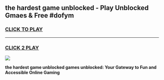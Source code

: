 
## the hardest game unblocked - Play Unblocked Gmaes & Free #dofym
<h3>
<a href="https://news.freeplayer.one?title=the_hardest_game_unblocked&ref=03M">CLICK TO PLAY</a></h3>
<hr>

<h3>
<a href="https://news.freeplayer.one?title=the_hardest_game_unblocked&ref=03M">CLICK 2 PLAY</a>
  
</h3>

<a href="https://news.freeplayer.one?title=the_hardest_game_unblocked&ref=03M"><img src="https://clearcache.store/games.png"></a>


**the hardest game unblocked games unblocked: Your Gateway to Fun and Accessible Online Gaming**
